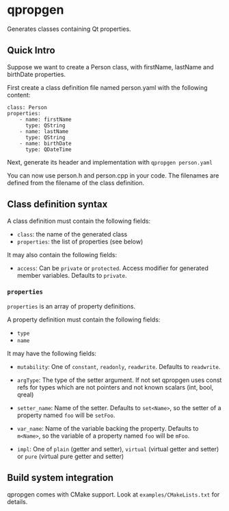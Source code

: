 # qpropgen

Generates classes containing Qt properties.

## Quick Intro

Suppose we want to create a Person class, with firstName, lastName and
birthDate properties.

First create a class definition file named person.yaml with the following
content:

    class: Person
    properties:
        - name: firstName
          type: QString
        - name: lastName
          type: QString
        - name: birthDate
          type: QDateTime

Next, generate its header and implementation with `qpropgen person.yaml`

You can now use person.h and person.cpp in your code. The filenames are defined
from the filename of the class definition.

## Class definition syntax

A class definition must contain the following fields:

- `class`: the name of the generated class
- `properties`: the list of properties (see below)

It may also contain the following fields:

- `access`: Can be `private` or `protected`. Access modifier for generated
  member variables. Defaults to `private`.

### `properties`

`properties` is an array of property definitions.

A property definition must contain the following fields:

- `type`
- `name`

It may have the following fields:

- `mutability`: One of `constant`, `readonly`, `readwrite`. Defaults to
  `readwrite`.

- `argType`: The type of the setter argument. If not set qpropgen uses const
  refs for types which are not pointers and not known scalars (int, bool,
  qreal)

- `setter_name`: Name of the setter. Defaults to `set<Name>`, so the setter of
  a property named `foo` will be `setFoo`.

- `var_name`: Name of the variable backing the property. Defaults to `m<Name>`,
  so the variable of a property named `foo` will be `mFoo`.

- `impl`: One of `plain` (getter and setter), `virtual` (virtual getter and
  setter) or `pure` (virtual pure getter and setter)

## Build system integration

qpropgen comes with CMake support. Look at `examples/CMakeLists.txt` for
details.
